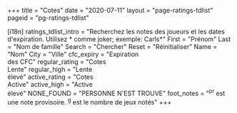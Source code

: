+++
title = "Cotes"
date = "2020-07-11"
layout = "page-ratings-tdlist"
pageid = "pg-ratings-tdlist"

[i18n]
    ratings_tdlist_intro = "Recherchez les notes des joueurs et les dates d'expiration. Utilisez * comme joker; exemple: Carls*"
    First = "Prénom"
    Last = "Nom de famille"
    Search = "Chercher"
    Reset = "Réinitialiser"
    Name = "Nom"
    City = "Ville"
    cfc_expiry = "Expiration<br>des CFC"
    regular_rating = "Cotes<br>Lente"
    regular_high = "Lente<br>élevé"
    active_rating = "Cotes<br>Active"
    active_high = "Active<br>élevé"
    NONE_FOUND = "PERSONNE N'EST TROUVE"
    foot_notes = "<sup>pr</sup> est une note provisoire. <sup>g</sup> est le nombre de jeux notés"
+++

